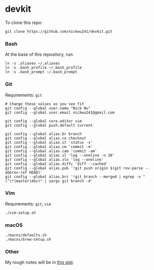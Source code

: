 # devkit

To clone this repo:

```shell
git clone https://github.com/nickwu241/devkit.git
```

### Bash

At the base of this repository, run:

```shell
ln -s .aliases ~/.aliases
ln -s .bash_profile ~/.bash_profile
ln -s .bash_prompt ~/.bash_prompt
```

### Git

Requirements: `git`

```shell
# Change these values as you see fit
git config --global user.name "Nick Wu"
git config --global user.email nickwu241@gmail.com

git config --global core.editor vim
git config --global push.default current

git config --global alias.br branch
git config --global alias.co checkout
git config --global alias.st 'status -s'
git config --global alias.cm 'commit -m'
git config --global alias.cam 'commit -am'
git config --global alias.sl 'log --oneline -n 10'
git config --global alias.slo 'log --oneline'
git config --global alias.diffc 'diff --cached'
git config --global alias.pub '!git push origin $(git rev-parse --abbrev-ref HEAD)'
git config --global alias.brc '!git branch --merged | egrep -v "(^\*|master|dev)" | xargs git branch -d'
```

### Vim

Requirements: `git`, `vim`

```shell
./vim-setup.sh
```

### macOS

```shell
./macos/defaults.sh
./macos/brew-setup.sh
```

### Other

My rough notes will be in [this gist](https://gist.github.com/nickwu241/1abc77d7352c6252127f16a1af6ceb45).
